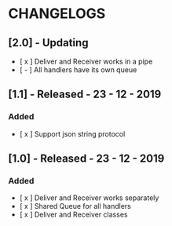 # CHANGELOGS

## [2.0] - Updating

- [ x ] Deliver and Receiver works in a pipe
- [ - ] All handlers have its own queue

## [1.1] - Released - 23 - 12 - 2019

### Added

- [ x ] Support json string protocol

## [1.0] - Released - 23 - 12 - 2019

### Added

- [ x ] Deliver and Receiver works separately
- [ x ] Shared Queue for all handlers
- [ x ] Deliver and Receiver classes


